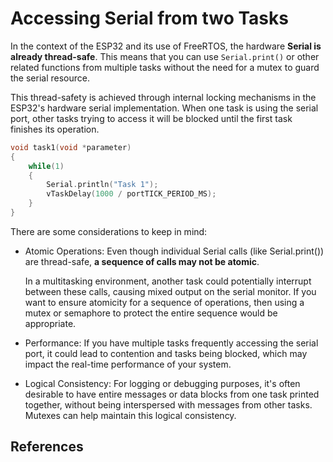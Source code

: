 # Accessing Serial from two Tasks

In the context of the ESP32 and its use of FreeRTOS, the hardware **Serial is already thread-safe**.
This means that you can use `Serial.print()` or other related functions from multiple tasks without 
the need for a mutex to guard the serial resource.

This thread-safety is achieved through internal locking mechanisms in the ESP32's hardware serial implementation. When one task is using the serial port, other tasks trying to access it will be 
blocked until the first task finishes its operation.

```C++
void task1(void *parameter) 
{
    while(1) 
    {
        Serial.println("Task 1");    
        vTaskDelay(1000 / portTICK_PERIOD_MS);
    }
}
```

There are some considerations to keep in mind:

* Atomic Operations: Even though individual Serial calls (like Serial.print()) are thread-safe, 
    **a sequence of calls may not be atomic**. 

  In a multitasking environment, another task could potentially interrupt between these calls, causing mixed output on the serial monitor. If you want to ensure atomicity for a sequence of operations, then using a mutex or semaphore to protect the entire sequence would be appropriate.

* Performance: If you have multiple tasks frequently accessing the serial port, it could lead 
    to contention and tasks being blocked, which may impact the real-time performance of your 
    system.

* Logical Consistency: For logging or debugging purposes, it's often desirable to have entire 
    messages or data blocks from one task printed together, without being interspersed with 
    messages from other tasks. Mutexes can help maintain this logical consistency.


## References


